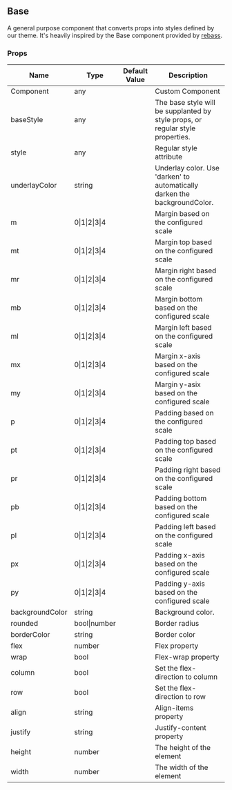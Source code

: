 ## Base 
 
A general purpose component that converts props into styles
defined by our theme. It's heavily inspired by the Base
component provided by [rebass](https://github.com/jxnblk/rebass).
### Props
Name | Type | Default Value | Description
--- | --- | --- | --- 
Component | any  |   | Custom Component
baseStyle | any  |   | The base style will be supplanted by style props, or regular style properties.
style | any  |   | Regular style attribute
underlayColor | string  |   | Underlay color. Use 'darken' to automatically darken the backgroundColor.
m | 0&#124;1&#124;2&#124;3&#124;4 |   | Margin based on the configured scale
mt | 0&#124;1&#124;2&#124;3&#124;4 |   | Margin top based on the configured scale
mr | 0&#124;1&#124;2&#124;3&#124;4 |   | Margin right based on the configured scale
mb | 0&#124;1&#124;2&#124;3&#124;4 |   | Margin bottom based on the configured scale
ml | 0&#124;1&#124;2&#124;3&#124;4 |   | Margin left based on the configured scale
mx | 0&#124;1&#124;2&#124;3&#124;4 |   | Margin x-axis based on the configured scale
my | 0&#124;1&#124;2&#124;3&#124;4 |   | Margin y-asix based on the configured scale
p | 0&#124;1&#124;2&#124;3&#124;4 |   | Padding based on the configured scale
pt | 0&#124;1&#124;2&#124;3&#124;4 |   | Padding top based on the configured scale
pr | 0&#124;1&#124;2&#124;3&#124;4 |   | Padding right based on the configured scale
pb | 0&#124;1&#124;2&#124;3&#124;4 |   | Padding bottom based on the configured scale
pl | 0&#124;1&#124;2&#124;3&#124;4 |   | Padding left based on the configured scale
px | 0&#124;1&#124;2&#124;3&#124;4 |   | Padding x-axis based on the configured scale
py | 0&#124;1&#124;2&#124;3&#124;4 |   | Padding y-axis based on the configured scale
backgroundColor | string  |   | Background color.
rounded | bool&#124;number |   | Border radius
borderColor | string  |   | Border color
flex | number  |   | Flex property
wrap | bool  |   | Flex-wrap property
column | bool  |   | Set the flex-direction to column
row | bool  |   | Set the flex-direction to row
align | string  |   | Align-items property
justify | string  |   | Justify-content property
height | number  |   | The height of the element
width | number  |   | The width of the element
 
